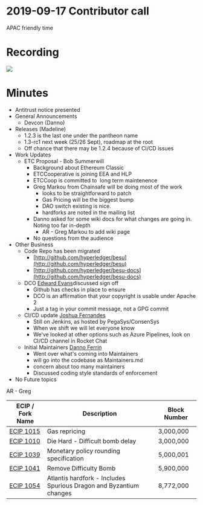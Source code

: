 # 2019-09-17 Contributor call

APAC friendly time

# Recording

![](/wiki/plugins/servlet/confluence/placeholder/unknown-attachment?locale=en_US)

# Minutes

- Antitrust notice presented
- General Announcements
  - Devcon (Danno)
- Releases (Madeline)
  - 1.2.3 is the last one under the pantheon name 
  - 1.3-rc1 next week (25/26 Sept), roadmap at the root
  - Off chance that there may be 1.2.4 because of CI/CD issues
- Work Updates
  - ETC Proposal - Bob Summerwill
    - Background about Ethereum Classic
    - ETCCooperative is joining EEA and HLP
    - ETCCoop is committed to  long term maintenence
    - Greg Markou from Chainsafe will be doing most of the work
      - looks to be straightforward to patch
      - Gas Pricing will be the biggest bump
      - DAO switch existing is nice.
      - hardforks are noted in the mailing list
    - Danno asked for some wiki docs for what changes are going in.  Noting too far in-depth
      - AR - Greg Markou to add wiki page
    - No questions from the audience
- Other Business
  - Code Repo has been migrated
    - [http://github.com/hyperledger/besu](http://github.com/hyperledger/besu)
    - [http://github.com/hyperledger/besu-docs](http://github.com/hyperledger/besu-docs)
  - DCO [Edward Evans](https://lf-hyperledger.atlassian.net/wiki/people/557058:c2435e85-0c12-4b82-a823-78b1de8b4969?ref=confluence)discussed sign off
    - Github has checks in place to ensure
    - DCO is an affirmation that your copyright is usable under Apache 2
    - Just a tag in your commit message, not a GPG commit
  - CI/CD update [Joshua Fernandes](https://lf-hyperledger.atlassian.net/wiki/people/5cf5aa4b757e4b0f2636cd4c?ref=confluence)
    - Still on Jenkins, as hosted by PegaSys/ConsenSys
    - When we shift we will let everyone know
    - We've looked at other options such as Azure Pipelines, look on CI/CD channel in Rocket Chat
  - Initial Maintainers [Danno Ferrin](https://lf-hyperledger.atlassian.net/wiki/people/5b7f2d80c4e4892a5b789551?ref=confluence)
    - Went over what's coming into Maintainers
    - will go into the codebase as Maintainers.md
    - concern about too many maintainers
    - Discussed coding style standards of enforcement
- No Future topics

  

AR - Greg

| ECIP / Fork Name | Description | Block Number |
| --- | --- | --- |
| [ECIP 1015](https://ecips.ethereumclassic.org/ECIPs/ecip-1015) | Gas repricing | 3,000,000 |
| [ECIP 1010](https://ecips.ethereumclassic.org/ECIPs/ecip-1010) | Die Hard - Difficult bomb delay | 3,000,000 |
| [ECIP 1039](https://ecips.ethereumclassic.org/ECIPs/ecip-1039) | Monetary policy rounding specification | 5,000,001 |
| [ECIP 1041](https://ecips.ethereumclassic.org/ECIPs/ecip-1041) | Remove Difficulty Bomb | 5,900,000 |
| [ECIP 1054](https://ecips.ethereumclassic.org/ECIPs/ecip-1054) | Atlantis hardfork - Includes Spurious Dragon and Byzantium changes | 8,772,000 |